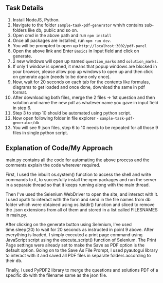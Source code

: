 ## Task Details

1. Install NodeJS, Python.
2. Navigate to the folder `sample-task-pdf-generator` whivh contains sub-folders like db, public and so on.
3. Open cmd in the above path and run `npm install`
4. Once all packages are installed, run `npm run dev`.
5. You will be prompted to open up `http://localhost:3002/pdf-panel`
6. Open the above link and Enter `Basics` in Input field and click on generate.
7. 2 new windows will open up named `question_marks` and `solution_marks`.
8. If only 1 window is opened, it means that popup windows are blocked in your browser, please allow pop up windows to open up and then click on generate again (needs to be done only once).
9. Now, wait for 20 seconds on each tab for the contents like formulas, diagrams to get loaded and once done, download the same in pdf format.
10. After downloading both files, merge the 2 files -> 1st question and then solution and name the new pdf as whatever name you gave in input field in step 6.
11. Step 3 to step 10 should be automated using python script.
12. Now open following folder in file explorer - `sample-task-pdf-generator/db`
13. You will see 9 json files, step 6 to 10 needs to be repeated for all those 9 files in single python script.

## Explanation of Code/My Approach

main.py contains all the code for automating the above process and the comments explain the code wherever required.

First, I used the inbuilt os.system() function to access the shell and write commands to it, to succesfully install the npm packages and run the server in a separate thread so that it keeps running along with the main thread.

Then I've used the Selenium WebDriver to open the site, and interact with it. I used xpath to interact with the form and send in the file names from db folder which were obtained using os.listdir() function and sliced to remove the .json extensions from all of them and stored in a list called FILESNAMES in main.py.

After clicking on the generate button using Selenium, I've used time.sleep(20) to wait for 20 seconds as instructed in point 9 above. After everything is loaded, I simply executed a print page command using JavaScript script using the execute_script() function of Selenium. The Print Page settings were already set to make the Save as PDF option is the default option. Going on to the Save As File Prompt, I used pyautogui library to interact with it and saved all PDF files in separate folders according to their db.

Finally, I used PyPDF2 library to merge the questions and solutions PDF of a specific db with the filename same as the json file.

